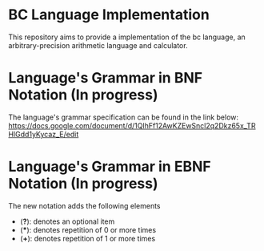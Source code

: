 # BC Language Implementation 

This repository aims to provide a implementation of the bc language, an arbitrary-precision arithmetic language and calculator.

# Language's Grammar in BNF Notation (In progress)
The language's grammar specification can be found in the link below:
https://docs.google.com/document/d/1QlhFf12AwKZEwSncl2q2Dkz65x_TRHlGdd1yKycaz_E/edit

# Language's Grammar in EBNF Notation (In progress)
The new notation adds the following elements
* (<b>?</b>):  denotes an optional item
* (<b>*</b>): denotes repetition of 0 or more times
* (<b>+</b>):  denotes repetition of 1 or more times

